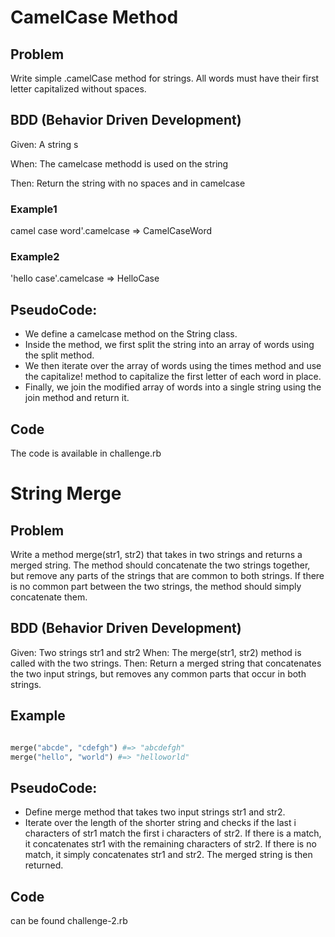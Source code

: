 # CamelCase Method

## Problem
<p>Write simple .camelCase method for strings. All words must have their first letter capitalized without spaces.</p>

## BDD (Behavior Driven Development)

<p>Given: A string s</p>
<p>When: The camelcase methodd is used on the string</p>
<p>Then: Return the string with no spaces and in camelcase</p>

### Example1
camel case word'.camelcase => CamelCaseWord
### Example2
'hello case'.camelcase => HelloCase


## PseudoCode:
-  We define a camelcase method on the String class.
-  Inside the method, we first split the string into an array of words using the split method.
-  We then iterate over the array of words using the times method and use the capitalize! method to capitalize the first letter of each word in place.
-  Finally, we join the modified array of words into a single string using the join method and return it.


## Code
The code is available in challenge.rb

# String Merge

## Problem

Write a method merge(str1, str2) that takes in two strings and returns a merged string. The method should concatenate the two strings together, but remove any parts of the strings that are common to both strings. If there is no common part between the two strings, the method should simply concatenate them.

## BDD (Behavior Driven Development)
Given: Two strings str1 and str2
When: The merge(str1, str2) method is called with the two strings.
Then: Return a merged string that concatenates the two input strings, but removes any common parts that occur in both strings.

## Example

```ruby

merge("abcde", "cdefgh") #=> "abcdefgh"
merge("hello", "world") #=> "helloworld"
```

## PseudoCode:
- Define merge method that takes two input strings str1 and str2. 
- Iterate over the length of the shorter string and checks if the last i characters of str1 match the first i characters of str2. If there is a match, it concatenates str1 with the remaining characters of str2. If there is no match, it simply concatenates str1 and str2. The merged string is then returned.

## Code
can be found challenge-2.rb
